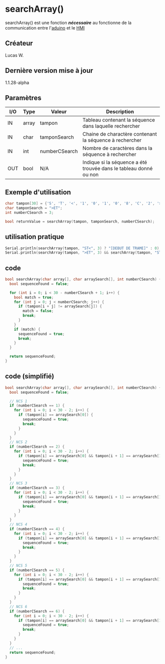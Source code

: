# searchArray() <Badge type="tip" text="^1.1.28" />

searchArray() est une fonction ***nécessaire*** au fonctionne de la communication entre l'[aduino](/composants/arduino) et le [HMI](/composants/hmi)

## Créateur
Lucas W.
## Dernière version mise à jour
1.1.28-alpha
## Paramètres
| I/O | Type  | Valeur        | Description                                                       |
|-----|-------|---------------|-------------------------------------------------------------------|
| IN  | array | tampon        | Tableau contenant la séquence dans laquelle rechercher            |
| IN  | char  | tamponSearch  | Chaine de charactère contenant la séquence à rechercher           |
| IN  | int   | numberCSearch | Nombre de caractères dans la séquence à rechercher                |
| OUT | bool  | N/A           | Indique si la séquence a été trouvée dans le tableau donné ou non |
##  Exemple d'utilisation
```c++
char tampon[30] = {'S', 'T', '<', '1', '0', '1', '0', '8', 'C', '2', '>', 'E', 'T'};
char tamponSearch = ">ET";
int numberCSearch = 3;

bool returnValue = searchArray(tampon, tamponSearch, numberCSearch);
```

## utilisation pratique

```c++
Serial.println(searchArray(tampon, "ST<", 3) ? "[DEBUT DE TRAME]" : 0);
Serial.println(searchArray(tampon, ">ET", 3) && searchArray(tampon, "ST<", 3)) ? "[FIN DE TRAME]" : "[TRAME EN COURS]");
```

## code

```c++
bool searchArray(char array[], char arraySearch[], int numberCSearch) {
  bool sequenceFound = false;

  for (int i = 0; i < 30 - numberCSearch + 1; i++) {
    bool match = true;
    for (int j = 0; j < numberCSearch; j++) {
      if (tampon[i + j] != arraySearch[j]) {
        match = false;
        break;
      }
    }
    if (match) {
      sequenceFound = true;
      break;
    }
  }

  return sequenceFound;
}
```

## code (simplifié)
```c++
bool searchArray(char array[], char arraySearch[], int numberCSearch) {
  bool sequenceFound = false;

  // NCS 1
  if (numberCSearch == 1) {
    for (int i = 0; i < 30 - 2; i++) {
      if (tampon[i] == arraySearch[0]) {
        sequenceFound = true;
        break;
      }
    }
  }
  // NCS 2
  if (numberCSearch == 2) {
    for (int i = 0; i < 30 - 2; i++) {
      if (tampon[i] == arraySearch[0] && tampon[i + 1] == arraySearch[1]) {
        sequenceFound = true;
        break;
      }
    }
  }
  // NCS 3
  if (numberCSearch == 3) {
    for (int i = 0; i < 30 - 2; i++) {
      if (tampon[i] == arraySearch[0] && tampon[i + 1] == arraySearch[1] && tampon[i + 2] == arraySearch[2]) {
        sequenceFound = true;
        break;
      }
    }
  }
  // NCS 4
  if (numberCSearch == 4) {
    for (int i = 0; i < 30 - 2; i++) {
      if (tampon[i] == arraySearch[0] && tampon[i + 1] == arraySearch[1] && tampon[i + 2] == arraySearch[2] && tampon[i + 3] == arraySearch[3]) {
        sequenceFound = true;
        break;
      }
    }
  }
  // NCS 5
  if (numberCSearch == 5) {
    for (int i = 0; i < 30 - 2; i++) {
      if (tampon[i] == arraySearch[0] && tampon[i + 1] == arraySearch[1] && tampon[i + 2] == arraySearch[2] && tampon[i + 3] == arraySearch[3] && tampon[i + 4] == arraySearch[4]) {
        sequenceFound = true;
        break;
      }
    }
  }
  // NCS 6
  if (numberCSearch == 6) {
    for (int i = 0; i < 30 - 2; i++) {
      if (tampon[i] == arraySearch[0] && tampon[i + 1] == arraySearch[1] && tampon[i + 2] == arraySearch[2] && tampon[i + 3] == arraySearch[3] && tampon[i + 4] == arraySearch[4] && tampon[i + 5] == arraySearch[5]) {
        sequenceFound = true;
        break;
      }
    }
  }
  // ...
  return sequenceFound;
}
```